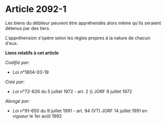 # Article 2092-1

Les biens du débiteur peuvent être appréhendés alors même qu'ils seraient détenus par des tiers.

L'appréhension s'opère selon les règles propres à la nature de chacun d'eux.

**Liens relatifs à cet article**

_Codifié par_:

  - Loi n°1804-03-19

_Créé par_:

  - Loi n°72-626 du 5 juillet 1972 - art. 2 () JORF 9 juillet 1972

_Abrogé par_:

  - Loi n°91-650 du 9 juillet 1991 - art. 94 (VT) JORF 14 juillet 1991 en vigueur le 1er août 1992
